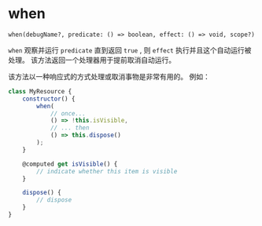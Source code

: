# when

`when(debugName?, predicate: () => boolean, effect: () => void, scope?)`

`when` 观察并运行 `predicate` 直到返回 `true`
, 则 `effect` 执行并且这个自动运行被处理。
该方法返回一个处理器用于提前取消自动运行。

该方法以一种响应式的方式处理或取消事物是非常有用的。
例如：

```javascript
class MyResource {
	constructor() {
		when(
			// once...
			() => !this.isVisible,
			// ... then
			() => this.dispose()
		);
	}

	@computed get isVisible() {
		// indicate whether this item is visible
	}

	dispose() {
		// dispose
	}
}

```
